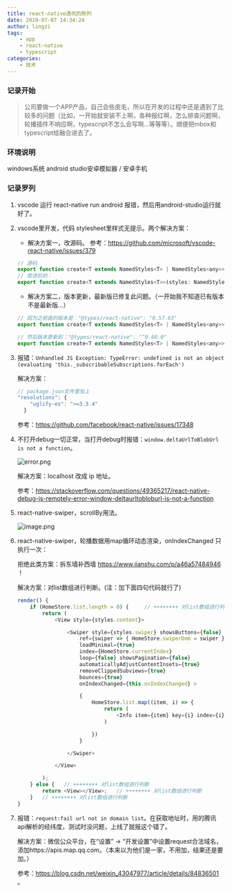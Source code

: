 ```yaml
---
title: react-native遇坑的陈列
date: 2019-07-07 14:34:24
author: lingzi
tags: 
    - app
    - react-native 
    - typescript
categories: 
    - 技术
---
```



### 记录开始

> 公司要做一个APP产品，自己会些皮毛，所以在开发的过程中还是遇到了比较多的问题（比如，一开始就安装不上啊，各种报红啊，怎么排查问题啊，轮播插件不响应啊，typescript不怎么会写啊...等等等）。顺便把mbox和typescript给融合进去了。

### 环境说明

windows系统
android studio安卓模拟器 / 安卓手机

### 记录罗列

1. vscode 运行 react-native run android 报错，然后用android-studio运行就好了。

2. vscode里开发，代码 stylesheet里样式无提示。两个解决方案：

    - 解决方案一，改源码。
    参考：https://github.com/microsoft/vscode-react-native/issues/379

    ```javascript
    // 源码
    export function create<T extends NamedStyles<T> | NamedStyles<any>>(styles: T): T;    
    // 改进后的：
    export function create<T extends NamedStyles<T>>(styles: NamedStyles<T>): { [P in keyof T]: RegisteredStyle<T[P]> }; 
    ```

    - 解决方案二，版本更新，最新版已修复此问题。（一开始我不知道已有版本不是最新版...）
     
    ```javascript
    // 因为之前装的版本是："@types/react-native": "0.57.63"
    export function create<T extends NamedStyles<T> | NamedStyles<any>>(styles: T): T;

    // 然后版本更新到："@types/react-native": "^0.60.0"
    export function create<T extends NamedStyles<T> | NamedStyles<any>>(styles: T | NamedStyles<T>): T;
    ```

3. 报错：` Unhandled JS Exception: TypeError: undefined is not an object (evaluating 'this._subscribableSubscriptions.forEach') `

    解决方案：

    ```javascript
    // package.json文件里加上
    "resolutions": {
        "uglify-es": ">=3.3.4"
      }
    ```
    
    参考：https://github.com/facebook/react-native/issues/17348

4. 不打开debug一切正常，当打开debug时报错：` window.deltaUrlToBlobUrl is not a function `。

    ![error.png](https://upload-images.jianshu.io/upload_images/3453108-ed976ab7e78b9bc4.png?imageMogr2/auto-orient/strip%7CimageView2/2/w/1240)
    
    解决方案：localhost 改成 ip 地址。
    
    参考：https://stackoverflow.com/questions/49365217/react-native-debug-js-remotely-error-window-deltaurltobloburl-is-not-a-function

5. react-native-swiper，scrollBy用法。

   ![image.png](https://upload-images.jianshu.io/upload_images/3453108-723338ec09f20cf1.png?imageMogr2/auto-orient/strip%7CimageView2/2/w/1240)

6. react-native-swiper，轮播数据用map循环动态渲染，onIndexChanged 只执行一次：

    拒绝此类方案：拆东墙补西墙 https://www.jianshu.com/p/a46a57484946 ！
    
    解决方案：对list数组进行判断。(注：加下面四句代码就行了)
    
    ```javascript
    render() {
        if (HomeStore.list.length > 0) {     // ++++++++ 对list数组进行判断
            return (
                <View style={styles.content}>

                    <Swiper style={styles.swiper} showsButtons={false}
                        ref={swiper => { HomeStore.swiperDom = swiper }}
                        loadMinimal={true}
                        index={HomeStore.currentIndex}
                        loop={false} showsPagination={false}
                        automaticallyAdjustContentInsets={true}
                        removeClippedSubviews={true}
                        bounces={true}
                        onIndexChanged={this.onIndexChanged} >

                        {
                            HomeStore.list.map((item, i) => {
                                return (
                                    <Info item={item} key={i} index={i} list={HomeStore.list} />
                                )

                            })
                        }

                    </Swiper>

                </View>

            );
        } else {   // ++++++++ 对list数组进行判断
            return <View></View>;   // ++++++++ 对list数组进行判断
        }   // ++++++++ 对list数组进行判断
    }
    ```

7. 报错：`request:fail url not in domain list`。在获取地址时，用的腾讯api解析的经纬度，测试时没问题，上线了就报这个错了。

    解决方案：微信公众平台，在“设置” -> “开发设置”中设置request合法域名，添加https://apis.map.qq.com。（本来以为他们是一家，不用加，结果还是要加。）
    
    参考：https://blog.csdn.net/weixin_43047977/article/details/84836501 。

